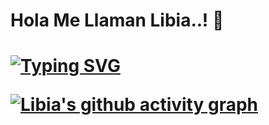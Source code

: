 <!DOCTYPE html>
<html>

<head>
    <h1> Hola Me Llaman Libia..! 👋 <h1>
   
 </head>
<body>


[![Typing SVG](https://letrasmaquinas.herokuapp.com?font=roboto&color=8F2ACD&lines=Estudiante+de+Back+End+Con+Java+Y+Python)](https://git.io/typing-svg)

 
[![Libia's github activity graph]( https://graficoactividad.herokuapp.com/graph?username=margaritasing&theme=dracula)](https://github.com/margaritasing/github-readme-activity-graph)


</body>

</html>





